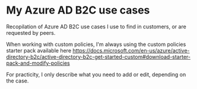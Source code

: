 # My Azure AD B2C use cases
Recopilation of Azure AD B2C use cases I use to find in customers, or are requested by peers.

When working with custom policies, I'm always using the custom policies starter pack available here https://docs.microsoft.com/en-us/azure/active-directory-b2c/active-directory-b2c-get-started-custom#download-starter-pack-and-modify-policies

For practicity, I only describe what you need to add or edit, depending on the case.
